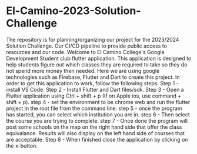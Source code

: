 # El-Camino-2023-Solution-Challenge
The repository is for planning/organizing our project for the 2023/2024 Solution Challenge. Our CI/CD pipeline to provide public access to resources and our code.
  Welcome to El Camino College's Google Development Student club flutter application. This application is designed to help students figure out which classes they are required to take so they do not spend more money then needed. Here we are using google technologies such as Firebase, Flutter and Dart to create this project. In order to get this application to work, follow the following steps.
Step 1 - install VS Code.
Step 2 - Install Flutter and Dart files/sdk.
Step 3 - Open a Flutter application using Ctrl + shift + p (If on Apple ios, use command + shift + p).
step 4 - set the environment to be chrome web and run the flutter project in the root file from the command line.
step 5 - once the program has started, you can select which institution you are in.
step 6 - Then select the course you are trying to complete.
step 7 - Once done the program will post some schools on the map on the right hand side that offer the class equivalance. Results will also display on the left hand side of courses that are acceptable.
Step 8 - When finished close the application by clicking on the x-button.
